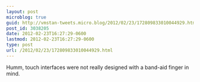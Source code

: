 ```yaml
---
layout: post
microblog: true
guid: http://vmstan-tweets.micro.blog/2012/02/23/172809833010044929.html
post_id: 3038205
date: 2012-02-23T16:27:29-0600
lastmod: 2012-02-23T16:27:29-0600
type: post
url: /2012/02/23/172809833010044929.html
---
```

Humm, touch interfaces were not really designed with a band-aid finger in mind.
